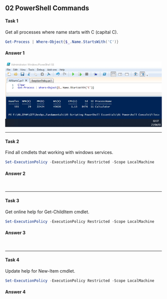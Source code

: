 ## 02 PowerShell Commands
#### Task 1
Get all processes where name starts with C (capital C).<br/> 

```powershell
Get-Process | Where-Object{$_.Name.StartsWith('C')}
```
#### Answer 1

![](https://github.com/MikeBakinovski/DevOps_Fundamentals/blob/main/03%20Scripting%20PowerShell%20Essentials/02%20PowerShell%20Commands/Images/COMM1.jpg)

---
#### Task 2
Find all cmdlets that working with windows services.<br/>

```powershell
Set-ExecutionPolicy -ExecutionPolicy Restricted -Scope LocalMachine
```
#### Answer 2

![]()

---
#### Task 3
Get online help for Get-ChildItem cmdlet.<br/>

```powershell
Set-ExecutionPolicy -ExecutionPolicy Restricted -Scope LocalMachine
```
#### Answer 3

![]()

---
#### Task 4
Update help for New-Item cmdlet.<br/>

```powershell
Set-ExecutionPolicy -ExecutionPolicy Restricted -Scope LocalMachine
```
#### Answer 4

![]()
